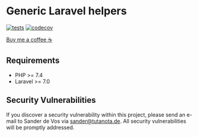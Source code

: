 # Generic Laravel helpers

[![tests](https://github.com/sander3/laravel-helpers/workflows/Laravel/badge.svg)](https://github.com/sander3/laravel-helpers/actions?query=workflow%3ALaravel)
[![codecov](https://codecov.io/gh/sander3/laravel-helpers/branch/master/graph/badge.svg)](https://codecov.io/gh/sander3/laravel-helpers)

[Buy me a coffee ☕️](https://www.buymeacoffee.com/sander3)

## Requirements

- PHP >= 7.4
- Laravel >= 7.0

## Security Vulnerabilities

If you discover a security vulnerability within this project, please send an e-mail to Sander de Vos via [sander@tutanota.de](mailto:sander@tutanota.de). All security vulnerabilities will be promptly addressed.
